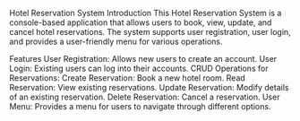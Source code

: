 Hotel Reservation System
Introduction
This Hotel Reservation System is a console-based application that allows users to book, view, update, and cancel hotel reservations. The system supports user registration, user login, and provides a user-friendly menu for various operations.

Features
User Registration: Allows new users to create an account.
User Login: Existing users can log into their accounts.
CRUD Operations for Reservations:
Create Reservation: Book a new hotel room.
Read Reservation: View existing reservations.
Update Reservation: Modify details of an existing reservation.
Delete Reservation: Cancel a reservation.
User Menu: Provides a menu for users to navigate through different options.
